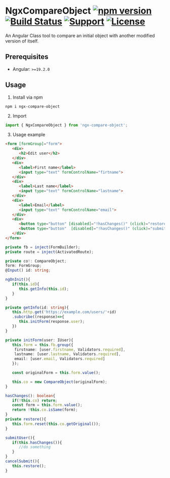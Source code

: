 # NgxCompareObject [![npm version](https://badge.fury.io/js/ngx-compare-object.svg)](https://badge.fury.io/js/ngx-cam-shoot) [![Build Status](https://api.travis-ci.com/rzodev/ngx-compare-object.svg?branch=main)](https://app.travis-ci.com/github/rzodev/ngx-compare-object) [![Support](https://img.shields.io/badge/Support-Angular%2019%2B-blue.svg?style=flat-square)]() [![License](https://img.shields.io/badge/license-MIT-blue.svg?style=flat-square)](https://github.com/RzoDev/ngx-compare-object/blob/main/LICENSE.md)

An Angular Class tool to compare an initial object with another modified version of itself.

## Prerequisites

- Angular: `>=19.2.0`


## Usage

1. Install via npm

`npm i ngx-compare-object`

2. Import

```typescript
import { NgxCompareObject } from 'ngx-compare-object';
```

3. Usage example

```html
<form [formGroup]="form">
   <div>
      <h2>Edit user</h2>
   </div>
   <div>
      <label>First name</label>
      <input type="text" formControlName="firtname">
   </div>
   <div>
      <label>Last name</label>
      <input type="text" formControlName="lastname">
   </div>
   <div>
      <label>Email</label>
      <input type="text" formControlName="email">
   </div>
   <div>
      <button type="button" [disabled]="!hasChanges()" (click)="restore()">Cancel</button>
      <button type="button"  [disabled]="!hasChanges()" (click)="submitUser()">Submit</button>
   </div>
</form>
```

```typescript
private fb = inject(FormBuilder);
private route = inject(ActivatedRoute);

private co!: CompareObject;
form: FormGroup;
@Input() id: string;

ngOnInit(){
   if(this.id){
      this.getInfo(this.id);
   }
}

private getInfo(id: string){
   this.http.get('https://example.com/users/'+id)
   .subcribe((response)=>{
      this.initForm(response.user);
   })
}

private initForm(user: IUser){
   this.form = this.fb.group({
    firstname: [user.firstname, Validators.required],
    lastname: [user.lastname, Validators.required],
    email: [user.email, Validators.required]
   });

   const originalForm = this.form.value();

   this.co = new CompareObject(originalForm);
}

hasChanges(): boolean{
   if(!this.co) return;
   const form = this.form.value();
   return !this.co.isSame(form);
}
private restore(){
   this.form.reset(this.co.getOriginal());
}

submitUser(){
   if(this.hasChanges()){
      //do something
   }
}
cancelSubmit(){
   this.restore();
}
```
